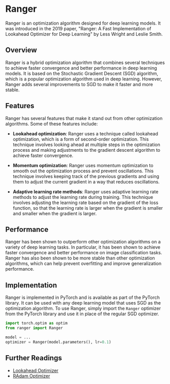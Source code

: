 # Ranger

Ranger is an optimization algorithm designed for deep learning models. It was introduced in the 2019 paper, "Ranger: A Fast Implementation of Lookahead Optimizer for Deep Learning" by Less Wright and Leslie Smith.

## Overview

Ranger is a hybrid optimization algorithm that combines several techniques to achieve faster convergence and better performance in deep learning models. It is based on the Stochastic Gradient Descent (SGD) algorithm, which is a popular optimization algorithm used in deep learning. However, Ranger adds several improvements to SGD to make it faster and more stable.

## Features

Ranger has several features that make it stand out from other optimization algorithms. Some of these features include:

- **Lookahead optimization**: Ranger uses a technique called lookahead optimization, which is a form of second-order optimization. This technique involves looking ahead at multiple steps in the optimization process and making adjustments to the gradient descent algorithm to achieve faster convergence.

- **Momentum optimization**: Ranger uses momentum optimization to smooth out the optimization process and prevent oscillations. This technique involves keeping track of the previous gradients and using them to adjust the current gradient in a way that reduces oscillations.

- **Adaptive learning rate methods**: Ranger uses adaptive learning rate methods to adjust the learning rate during training. This technique involves adjusting the learning rate based on the gradient of the loss function, so that the learning rate is larger when the gradient is smaller and smaller when the gradient is larger.

## Performance

Ranger has been shown to outperform other optimization algorithms on a variety of deep learning tasks. In particular, it has been shown to achieve faster convergence and better performance on image classification tasks. Ranger has also been shown to be more stable than other optimization algorithms, which can help prevent overfitting and improve generalization performance.

## Implementation

Ranger is implemented in PyTorch and is available as part of the PyTorch library. It can be used with any deep learning model that uses SGD as the optimization algorithm. To use Ranger, simply import the `Ranger` optimizer from the PyTorch library and use it in place of the regular SGD optimizer.

```python
import torch.optim as optim
from ranger import Ranger

model = ...
optimizer = Ranger(model.parameters(), lr=0.1)
```

## Further Readings

- [Lookahead Optimizer](lookahead_optimizer)
- [RAdam Optimizer](radam_optimizer)
